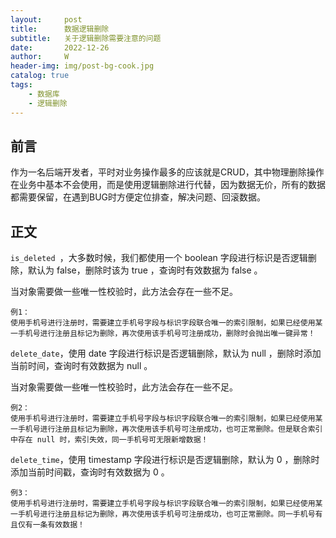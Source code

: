 ```yaml
---
layout:     post
title:      数据逻辑删除
subtitle:   关于逻辑删除需要注意的问题
date:       2022-12-26
author:     W
header-img: img/post-bg-cook.jpg
catalog: true
tags:
    - 数据库
    - 逻辑删除
---
```


## 前言

作为一名后端开发者，平时对业务操作最多的应该就是CRUD，其中物理删除操作在业务中基本不会使用，而是使用逻辑删除进行代替，因为数据无价，所有的数据都需要保留，在遇到BUG时方便定位排查，解决问题、回滚数据。



## 正文

`is_deleted `，大多数时候，我们都使用一个 boolean 字段进行标识是否逻辑删除，默认为 false，删除时该为 true ，查询时有效数据为 false 。

当对象需要做一些唯一性校验时，此方法会存在一些不足。

```
例1：
使用手机号进行注册时，需要建立手机号字段与标识字段联合唯一的索引限制，如果已经使用某一手机号进行注册且标记为删除，再次使用该手机号可注册成功，删除时会抛出唯一键异常！
```

`delete_date`，使用 date 字段进行标识是否逻辑删除，默认为 null ，删除时添加当前时间，查询时有效数据为 null 。

当对象需要做一些唯一性校验时，此方法会存在一些不足。

```
例2：
使用手机号进行注册时，需要建立手机号字段与标识字段联合唯一的索引限制，如果已经使用某一手机号进行注册且标记为删除，再次使用该手机号可注册成功，也可正常删除。但是联合索引中存在 null 时，索引失效，同一手机号可无限新增数据！
```

`delete_time`，使用 timestamp 字段进行标识是否逻辑删除，默认为 0 ，删除时添加当前时间戳，查询时有效数据为 0 。

```
例3：
使用手机号进行注册时，需要建立手机号字段与标识字段联合唯一的索引限制，如果已经使用某一手机号进行注册且标记为删除，再次使用该手机号可注册成功，也可正常删除。同一手机号有且仅有一条有效数据！
```

